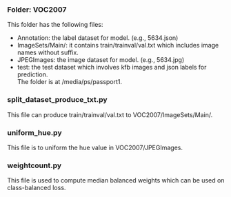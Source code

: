 ### Folder: VOC2007
This folder has the following files:  
- Annotation: the label dataset for model. (e.g., 5634.json)  
- ImageSets/Main/: it contains train/trainval/val.txt which includes image names without suffix.  
- JPEGImages: the image dataset for model. (e.g., 5634.jpg)  
- test: the test dataset which involves kfb images and json labels for prediction.  
The folder is at /media/ps/passport1.

### split_dataset_produce_txt.py
This file can produce train/trainval/val.txt to VOC2007/ImageSets/Main/.  

### uniform_hue.py
This file is to uniform the hue value in VOC2007/JPEGImages.  

### weightcount.py
This file is used to compute median balanced weights which can be used on class-balanced loss.  